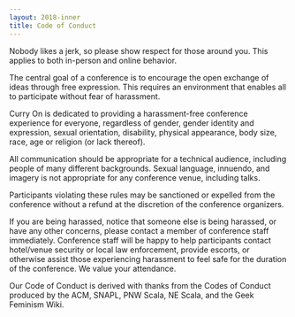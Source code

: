 ```yaml
---
layout: 2018-inner
title: Code of Conduct
---
```


Nobody likes a jerk, so please show respect for those around you. This applies
to both in-person and online behavior.

The central goal of a conference is to encourage the open exchange of ideas
through free expression. This requires an environment that enables all to
participate without fear of harassment.

Curry On is dedicated to providing a harassment-free conference experience for
everyone, regardless of gender, gender identity and expression, sexual
orientation, disability, physical appearance, body size, race, age or religion
(or lack thereof).

All communication should be appropriate for a technical audience, including
people of many different backgrounds. Sexual language, innuendo, and imagery
is not appropriate for any conference venue, including talks.

Participants violating these rules may be sanctioned or expelled from the
conference without a refund at the discretion of the conference organizers.

If you are being harassed, notice that someone else is being harassed, or have
any other concerns, please contact a member of conference staff immediately.
Conference staff will be happy to help participants contact hotel/venue
security or local law enforcement, provide escorts, or otherwise assist those
experiencing harassment to feel safe for the duration of the conference. We
value your attendance.

Our Code of Conduct is derived with thanks from the Codes of Conduct produced
by the ACM, SNAPL, PNW Scala, NE Scala, and the Geek Feminism Wiki.

